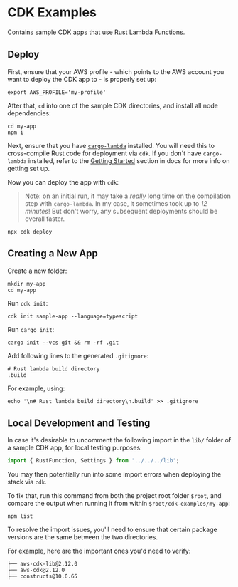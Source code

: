 # CDK Examples

Contains sample CDK apps that use Rust Lambda Functions.

## Deploy

First, ensure that your AWS profile - which points to the AWS account you want to deploy the CDK app to - is properly set up:

```shell
export AWS_PROFILE='my-profile'
```

After that, `cd` into one of the sample CDK directories, and install all node dependencies:

```shell
cd my-app
npm i
```

Next, ensure that you have [`cargo-lambda`](https://crates.io/crates/cargo-lambda) installed. You will need this to cross-compile Rust code for deployment via `cdk`.
If you don't have `cargo-lambda` installed, refer to the [Getting Started](https://github.com/rnag/rust.aws-cdk-lambda#getting-started) section in docs for more info on getting set up.

Now you can deploy the app with `cdk`:

> Note: on an initial run, it may take a _really_ long time on the compilation step with `cargo-lambda`. In my case, it sometimes took up to _12 minutes_! But don't worry, any subsequent deployments should be overall faster.

```shell
npx cdk deploy
```

## Creating a New App

Create a new folder:

```shell
mkdir my-app
cd my-app
```

Run `cdk init`:

```shell
cdk init sample-app --language=typescript
```

Run `cargo init`:

```shell
cargo init --vcs git && rm -rf .git
```

Add following lines to the generated `.gitignore`:

```
# Rust lambda build directory
.build
```

For example, using:

```shell
echo '\n# Rust lambda build directory\n.build' >> .gitignore
```

## Local Development and Testing

In case it's desirable to uncomment the following import in the `lib/` folder of a sample CDK app, for local testing purposes:

```ts
import { RustFunction, Settings } from '../../../lib';
```

You may then potentially run into some import errors when deploying the stack via `cdk`.

To fix that, run this command from both the project root folder `$root`, and compare the output when running it from within `$root/cdk-examples/my-app`:

```shell
npm list
```

To resolve the import issues, you'll need to ensure that certain package versions are the same between the two directories.

For example, here are the important ones you'd need to verify:

```plaintext
├── aws-cdk-lib@2.12.0
├── aws-cdk@2.12.0
├── constructs@10.0.65
```
